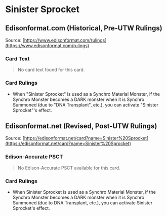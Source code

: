 # Sinister Sprocket

## Edisonformat.com (Historical, Pre-UTW Rulings)

Source: [https://www.edisonformat.com/rulings](https://www.edisonformat.com/rulings)

### Card Text

> No card text found for this card.

### Card Rulings

*   When "Sinister Sprocket" is used as a Synchro Material Monster, if the Synchro Monster becomes a DARK monster when it is Synchro Summoned (due to "DNA Transplant", etc.), you can activate "Sinister Sprocket"'s effect.

## Edisonformat.net (Revised, Post-UTW Rulings)

Source: [https://edisonformat.net/card?name=Sinister%20Sprocket](https://edisonformat.net/card?name=Sinister%20Sprocket)

### Edison-Accurate PSCT

> No Edison-Accurate PSCT available for this card.

### Card Rulings

*   When Sinister Sprocket is used as a Synchro Material Monster, if the Synchro Monster becomes a DARK monster when it is Synchro Summoned (due to DNA Transplant, etc.), you can activate Sinister Sprocket's effect.
            